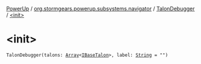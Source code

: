 [PowerUp](../../index.md) / [org.stormgears.powerup.subsystems.navigator](../index.md) / [TalonDebugger](index.md) / [&lt;init&gt;](./-init-.md)

# &lt;init&gt;

`TalonDebugger(talons: `[`Array`](https://kotlinlang.org/api/latest/jvm/stdlib/kotlin/-array/index.html)`<`[`IBaseTalon`](../../org.stormgears.utils.decoupling/-i-base-talon/index.md)`>, label: `[`String`](https://kotlinlang.org/api/latest/jvm/stdlib/kotlin/-string/index.html)` = "")`